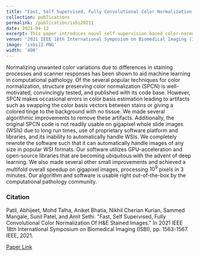 ```yaml
---
title: "Fast, Self Supervised, Fully Convolutional Color Normalization Of H&E Stained Images"
collection: publications
permalink: /publication/isbi20211
date: 2021-04-12
excerpt: This paper introduces novel self-supervision based color-normalisation schemes for H&E images.
venue: '2021 IEEE 18th International Symposium on Biomedical Imaging (ISBI)'
image: 'isbii2.PNG'
width: '400'
---
```



Normalizing unwanted color variations due to differences in staining processes and scanner responses has been shown to aid machine learning in computational pathology. Of the several popular techniques for color normalization, structure preserving color normalization (SPCN) is well-motivated, convincingly tested, and published with its code base. However, SPCN makes occasional errors in color basis estimation leading to artifacts such as swapping the color basis vectors between stains or giving a colored tinge to the background with no tissue. We made several algorithmic improvements to remove these artifacts. Additionally, the original SPCN code is not readily usable on gigapixel whole slide images (WSIs) due to long run times, use of proprietary software platform and libraries, and its inability to automatically handle WSIs. We completely rewrote the software such that it can automatically handle images of any size in popular WSI formats. Our software utilizes GPU-acceleration and open-source libraries that are becoming ubiquitous with the advent of deep learning. We also made several other small improvements and achieved a multifold overall speedup on gigapixel images, processing $10^9$ pixels in 3 minutes. Our algorithm and software is usable right out-of-the-box by the computational pathology community.

### Citation
Patil, Abhijeet, Mohd Talha, Aniket Bhatia, Nikhil Cherian Kurian, Sammed Mangale, Sunil Patel, and Amit Sethi. "Fast, Self Supervised, Fully Convolutional Color Normalization Of H&E Stained Images." In 2021 IEEE 18th International Symposium on Biomedical Imaging (ISBI), pp. 1563-1567. IEEE, 2021.

[Paper Link](https://ieeexplore.ieee.org/abstract/document/9434121)
